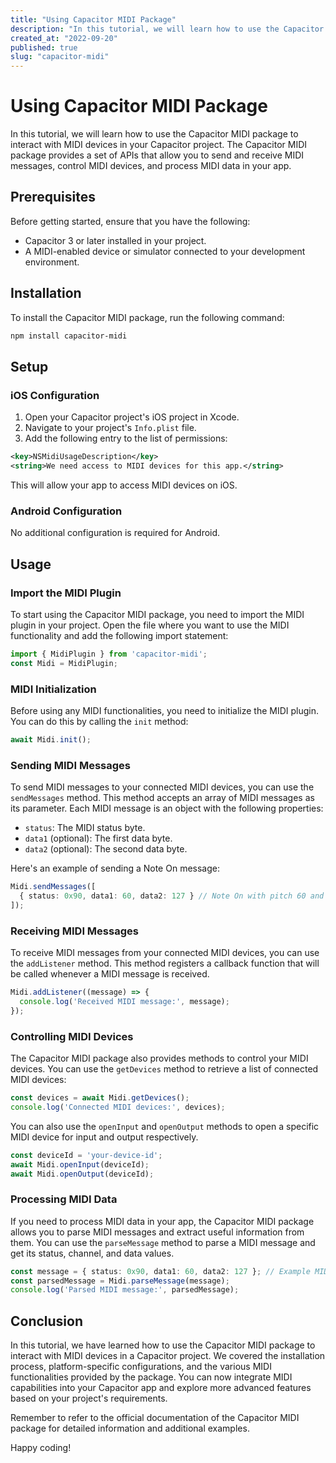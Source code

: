 ```yaml
---
title: "Using Capacitor MIDI Package"
description: "In this tutorial, we will learn how to use the Capacitor MIDI package to interact with MIDI devices in your Capacitor project."
created_at: "2022-09-20"
published: true
slug: "capacitor-midi"
---
```


# Using Capacitor MIDI Package

In this tutorial, we will learn how to use the Capacitor MIDI package to interact with MIDI devices in your Capacitor project. The Capacitor MIDI package provides a set of APIs that allow you to send and receive MIDI messages, control MIDI devices, and process MIDI data in your app. 

## Prerequisites

Before getting started, ensure that you have the following:

- Capacitor 3 or later installed in your project.
- A MIDI-enabled device or simulator connected to your development environment.

## Installation

To install the Capacitor MIDI package, run the following command:

```bash
npm install capacitor-midi
```

## Setup

### iOS Configuration

1. Open your Capacitor project's iOS project in Xcode.
2. Navigate to your project's `Info.plist` file.
3. Add the following entry to the list of permissions:

```xml
<key>NSMidiUsageDescription</key>
<string>We need access to MIDI devices for this app.</string>
```

This will allow your app to access MIDI devices on iOS.

### Android Configuration

No additional configuration is required for Android.

## Usage

### Import the MIDI Plugin

To start using the Capacitor MIDI package, you need to import the MIDI plugin in your project. Open the file where you want to use the MIDI functionality and add the following import statement:

```typescript
import { MidiPlugin } from 'capacitor-midi';
const Midi = MidiPlugin;
```

### MIDI Initialization

Before using any MIDI functionalities, you need to initialize the MIDI plugin. You can do this by calling the `init` method:

```typescript
await Midi.init();
```

### Sending MIDI Messages

To send MIDI messages to your connected MIDI devices, you can use the `sendMessages` method. This method accepts an array of MIDI messages as its parameter. Each MIDI message is an object with the following properties:

- `status`: The MIDI status byte.
- `data1` (optional): The first data byte.
- `data2` (optional): The second data byte.

Here's an example of sending a Note On message:

```typescript
Midi.sendMessages([
  { status: 0x90, data1: 60, data2: 127 } // Note On with pitch 60 and velocity 127
]);
```

### Receiving MIDI Messages

To receive MIDI messages from your connected MIDI devices, you can use the `addListener` method. This method registers a callback function that will be called whenever a MIDI message is received.

```typescript
Midi.addListener((message) => {
  console.log('Received MIDI message:', message);
});
```

### Controlling MIDI Devices

The Capacitor MIDI package also provides methods to control your MIDI devices. You can use the `getDevices` method to retrieve a list of connected MIDI devices:

```typescript
const devices = await Midi.getDevices();
console.log('Connected MIDI devices:', devices);
```

You can also use the `openInput` and `openOutput` methods to open a specific MIDI device for input and output respectively.

```typescript
const deviceId = 'your-device-id';
await Midi.openInput(deviceId);
await Midi.openOutput(deviceId);
```

### Processing MIDI Data

If you need to process MIDI data in your app, the Capacitor MIDI package allows you to parse MIDI messages and extract useful information from them. You can use the `parseMessage` method to parse a MIDI message and get its status, channel, and data values.

```typescript
const message = { status: 0x90, data1: 60, data2: 127 }; // Example MIDI message
const parsedMessage = Midi.parseMessage(message);
console.log('Parsed MIDI message:', parsedMessage);
```

## Conclusion

In this tutorial, we have learned how to use the Capacitor MIDI package to interact with MIDI devices in a Capacitor project. We covered the installation process, platform-specific configurations, and the various MIDI functionalities provided by the package. You can now integrate MIDI capabilities into your Capacitor app and explore more advanced features based on your project's requirements.

Remember to refer to the official documentation of the Capacitor MIDI package for detailed information and additional examples.

Happy coding!